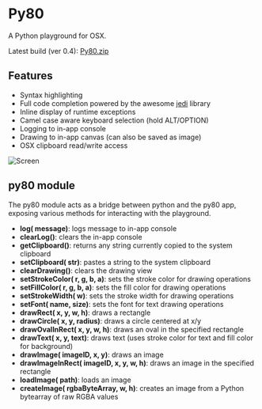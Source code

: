 # Py80
A Python playground for OSX.

Latest build (ver 0.4): [Py80.zip](http://kode80.com/downloads/Py80.zip)

## Features
* Syntax highlighting
* Full code completion powered by the awesome [jedi](https://github.com/davidhalter/jedi) library
* Inline display of runtime exceptions
* Camel case aware keyboard selection (hold ALT/OPTION)
* Logging to in-app console
* Drawing to in-app canvas (can also be saved as image)
* OSX clipboard read/write access

![Screen](https://github.com/kode80/Py80/blob/master/py80_screen.png)

## py80 module
The py80 module acts as a bridge between python and the py80 app, exposing various methods for interacting with the playground.
* **log( message)**: logs message to in-app console
* **clearLog()**: clears the in-app console
* **getClipboard()**: returns any string currently copied to the system clipboard
* **setClipboard( str)**: pastes a string to the system clipboard
* **clearDrawing()**: clears the drawing view
* **setStrokeColor( r, g, b, a)**: sets the stroke color for drawing operations
* **setFillColor( r, g, b, a)**: sets the fill color for drawing operations
* **setStrokeWidth( w)**: sets the stroke width for drawing operations
* **setFont( name, size)**: sets the font for text drawing operations
* **drawRect( x, y, w, h)**: draws a rectangle
* **drawCircle( x, y, radius)**: draws a circle centered at x/y
* **drawOvalInRect( x, y, w, h)**: draws an oval in the specified rectangle
* **drawText( x, y, text)**: draws text (uses stroke color for text and fill color for background)
* **drawImage( imageID, x, y)**: draws an image 
* **drawImageInRect( imageID, x, y, w, h)**: draws an image in the specified rectangle
* **loadImage( path)**: loads an image
* **createImage( rgbaByteArray, w, h)**: creates an image from a Python bytearray of raw RGBA values

